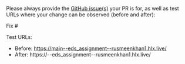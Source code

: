 Please always provide the [GitHub issue(s)](../issues) your PR is for, as well as test URLs where your change can be observed (before and after):

Fix #<gh-issue-id>

Test URLs:
- Before: https://main--eds_assignment--rusmeenkhan1.hlx.live/
- After: https://<branch>--eds_assignment--rusmeenkhan1.hlx.live/
